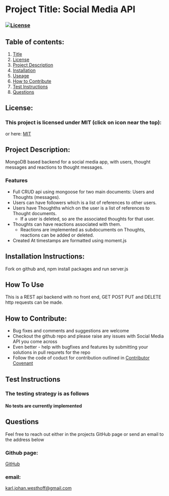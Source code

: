 
  # Project Title: Social Media API 
  ### [![License](https://img.shields.io/badge/License-MIT-yellow.svg)](https://opensource.org/licenses/MIT)
  
  ## Table of contents:
  1. [Title](#Project-Title)
  1. [License](#License)
  1. [Project Description](#Project-Description)
  1. [Installation](#Installation-Instructions)
  1. [Useage](#How-To-Use)
  1. [How to Contribute](#How-to-Contribute)
  1. [Test Instructions](#Test-Instructions)
  1. [Questions](#Questions)

  ## License: 
  ### This project is licensed under MIT (click on icon near the top):
  or here: [MIT](https://opensource.org/licenses/MIT)
 

  ## Project Description:
  MongoDB based backend for a social media app, with users, thought messages and reactions to thought messages.

  ### Features
  * Full CRUD api using mongoose for two main documents: Users and Thoughts (messages). 
  * Users can have followers which is a list of references to other users.
  * Users have Thoughths which on the user is a list of references to Thought documents. 
    * If a user is deleted, so are the associated thoughts for that user.
  * Thoughts can have reactions associated with them.  
    * Reactions are implemented as subdocuments on Thoughts, reactions can be added or deleted.  
  * Created At timestamps are formatted using moment.js

  ## Installation Instructions:
  Fork on github and, npm install packages and run server.js
  ## How To Use
  This is a REST api backend with no front end, GET POST PUT and DELETE http requests can be made.  
  
  ## How to Contribute:
  * Bug fixes and comments and suggestions are welcome
  * Checkout the github repo and please raise any issues with Social Media API you come across 
  * Even better - help with bugfixes and features by submitting your solutions in pull requrets for the repo
  * Follow the code of coduct for contribution outlined in [Contributor Covenant](https://www.contributor-covenant.org/) 
  ## Test Instructions
  ### The testing strategy is as follows
  #### No tests are currently implemented 

  ## Questions
  Feel free to reach out either in the projects GitHub page or send an email to the address below
  ### Github page:
  [GitHub](https://github.com/KJWesthoff/SocialNetworkAPI)
  ### email:
  [karl.johan.westhoff@gmail.com](mailto:karl.johan.westhoff@gmail.com) 
